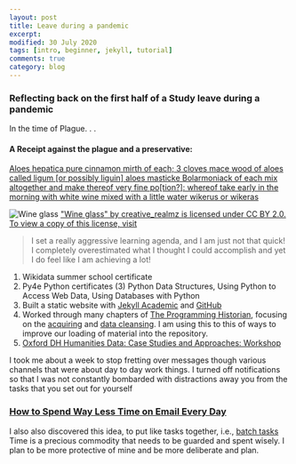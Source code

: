 ```yaml
---
layout: post
title: Leave during a pandemic
excerpt:
modified: 30 July 2020
tags: [intro, beginner, jekyll, tutorial]
comments: true
category: blog
---
```


### Reflecting back on the first half of a Study leave during a pandemic
In the time of Plague. . .
#### A Receipt against the plague and a preservative:
[Aloes hepatica pure cinnamon mirth of each; 3 cloves mace wood of aloes called ligum [or possibly liguin] aloes masticke Bolarmoniack of each mix altogether and make thereof very fine po[tion?]: whereof take early in the morning with white wine mixed with a little water wikerus or wikeras](https://www.thekeep.info/letters-from-the-archive-the-great-plague-of-1665-1666/)

 ![Wine glass](https://live.staticflickr.com/104/306215246_894fa40b6c_n.jpg)
["Wine glass" by creative_realmz is licensed under CC BY 2.0. To view a copy of this license, visit](https://creativecommons.org/licenses/by/2.0/)

>I set a really aggressive learning agenda, and I am  just not that quick!
I completely overestimated what I thought I could accomplish and yet I do feel like I am achieving a lot!

1. Wikidata summer school certificate
2. Py4e Python certificates (3) Python Data Structures, Using Python to Access Web Data, Using Databases with Python
3. Built a static website with [Jekyll Academic](https://ncsu-libraries.github.io/jekyll-academic-docs/documentation/) and [GitHub](https://github.com/Bibliojo)
4. Worked through many chapters of [The Programming Historian](https://programminghistorian.org/),  focusing on the [acquiring](https://programminghistorian.org/en/lessons/?activity=acquiring) and [data cleansing](https://programminghistorian.org/en/lessons/?activity=transforming). I am using this to this of ways to improve our loading of material into the repository.
5. [Oxford DH Humanities Data: Case Studies and Approaches: Workshop](https://www.dhoxss.net/)

I took me about a week to stop fretting over messages though various channels that were about day to day work things.
I turned off notifications so that I was not constantly bombarded with distractions away you from the tasks that you set out for yourself

### [How to Spend Way Less Time on Email Every Day](https://hbr.org/2019/01/how-to-spend-way-less-time-on-email-every-day)

I also also discovered this idea, to put like tasks together, i.e., [batch tasks](https://passionplanner.com/blog/organize-your-day-with-task-batching/)
Time is a precious commodity that needs to be guarded and spent wisely. I plan to be more protective of mine and be more deliberate and plan.
